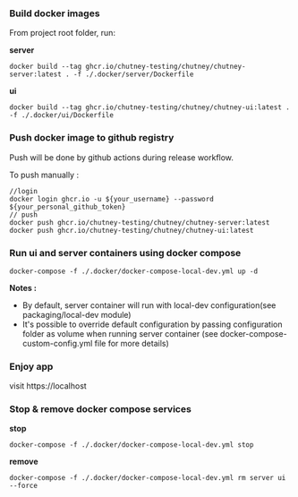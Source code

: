 <!--
  ~ SPDX-FileCopyrightText: 2017-2024 Enedis
  ~
  ~ SPDX-License-Identifier: Apache-2.0
  ~
  -->
### Build docker images

From project root folder, run:

**server**
```shell
docker build --tag ghcr.io/chutney-testing/chutney/chutney-server:latest . -f ./.docker/server/Dockerfile
```

**ui**
```shell
docker build --tag ghcr.io/chutney-testing/chutney/chutney-ui:latest . -f ./.docker/ui/Dockerfile
```

### Push docker image to github registry

Push will be done by github actions during release workflow.

To push manually :
```shell
//login
docker login ghcr.io -u ${your_username} --password ${your_personal_github_token}
// push
docker push ghcr.io/chutney-testing/chutney/chutney-server:latest
docker push ghcr.io/chutney-testing/chutney/chutney-ui:latest
```

### Run ui and server containers using docker compose

```shell
docker-compose -f ./.docker/docker-compose-local-dev.yml up -d
```

**Notes :**

* By default, server container will run with local-dev configuration(see packaging/local-dev module)
* It's possible to override default configuration by passing configuration folder as volume when running server container (see docker-compose-custom-config.yml file for more details)

### Enjoy app

visit https://localhost

### Stop & remove docker compose services

**stop**

```shell
docker-compose -f ./.docker/docker-compose-local-dev.yml stop
```

**remove**

```shell
docker-compose -f ./.docker/docker-compose-local-dev.yml rm server ui --force
```
